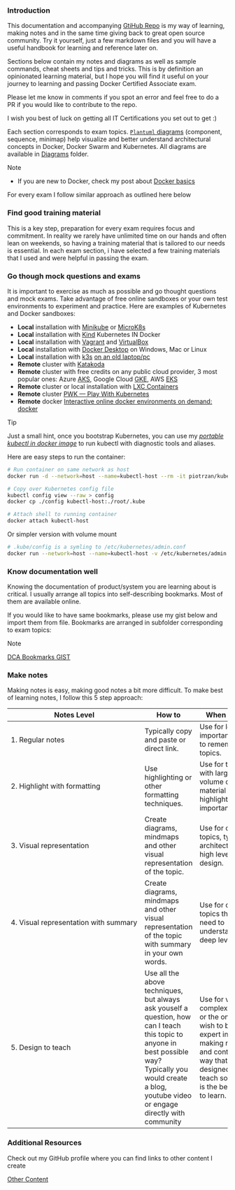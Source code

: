 ### Introduction

This documentation and accompanying [GtiHub Repo](https://github.com/Piotr1215/dca-prep-kit) is my way of learning, making notes and in the same time giving back to great open source community. Try it yourself, just a few markdown files and you will have a useful handbook for learning and reference later on.

Sections below contain my notes and diagrams as well as sample commands, cheat sheets and tips and tricks. This is by definition an opinionated learning material, but I hope you will find it useful on your journey to learning and passing Docker Certified Associate exam.

Please let me know in comments if you spot an error and feel free to do a PR if you would like to contribute to the repo.

I wish you best of luck on getting all IT Certifications you set out to get :)

Each section corresponds to exam topics. [`Plantuml` diagrams](https://plantuml.com/)  (component, sequence, minimap) help visualize and better understand architectural concepts in Docker, Docker Swarm and Kubernetes. All diagrams are available in [Diagrams]([/diagrams](https://github.com/Piotr1215/dca-prep-kit/tree/master/diagrams)) folder.

> [!NOTE]
>
> - If you are new to Docker, check my post about [Docker basics](https://medium.com/faun/a-gentle-introduction-to-docker-and-containers-2e67b1832918)

For every exam I follow similar approach as outlined here below

### Find good training material

This is a key step, preparation for every exam requires focus and commitment. In reality we rarely have unlimited time on our hands and often lean on weekends, so having a training material that is tailored to our needs is essential. In each exam section, i have selected a few training materials that I used and were helpful in passing the exam.

### Go though mock questions and exams

It is important to exercise as much as possible and go thought questions and mock exams. Take advantage of free online sandboxes or your own test environments to experiment and practice.
Here are examples of Kubernetes and Docker sandboxes:

- **Local** installation with [Minikube](https://minikube.sigs.k8s.io/docs/) or [MicroK8s](https://microk8s.io/)
- **Local** installation with [Kind](https://kind.sigs.k8s.io/) Kubernetes IN Docker
- **Local** installation with [Vagrant](https://www.vagrantup.com/) and [VirtualBox](https://www.virtualbox.org/)
- **Local** installation with [Docker Desktop](https://www.docker.com/products/docker-desktop) on Windows, Mac or Linux
- **Local** installation with [k3s](https://github.com/k3s-io/k3s) [on an old laptop/pc](https://itnext.io/how-to-create-kubernetes-home-lab-on-an-old-laptop-1de6cc12c13e)
- **Remote** cluster with [Katakoda](https://www.katacoda.com/)
- **Remote** cluster with free credits on any public cloud provider, 3 most popular ones: Azure [AKS](https://docs.microsoft.com/en-us/azure/aks/), Google Cloud [GKE](https://cloud.google.com/kubernetes-engine/), AWS [EKS](https://aws.amazon.com/eks/?whats-new-cards.sort-by=item.additionalFields.postDateTime&whats-new-cards.sort-order=desc&eks-blogs.sort-by=item.additionalFields.createdDate&eks-blogs.sort-order=desc)
- **Remote** cluster or local installation with [LXC Containers](https://linuxcontainers.org/)
- **Remote** cluster [PWK — Play With Kubernetes](https://labs.play-with-k8s.com/)
- **Remote** docker [Interactive online docker environments on demand: docker](https://labs.play-with-docker.com/)

> [!TIP]
> Just a small hint, once you bootstrap Kubernetes, you can use my [_portable kubectl in docker image_](https://itnext.io/portable-kubernetes-management-with-kubectl-in-docker-cb861a2c3c02) to run kubectl with diagnostic tools and aliases.

Here are easy steps to run the container:

``` bash
# Run container on same network as host
docker run -d --network=host --name=kubectl-host --rm -it piotrzan/kubectl-comp:zsh

# Copy over Kubernetes config file
kubectl config view --raw > config
docker cp ./config kubectl-host:./root/.kube

# Attach shell to running container
docker attach kubectl-host
```

Or simpler version with volume mount

``` bash
# .kube/config is a symling to /etc/kubernetes/admin.conf
docker run --network=host --name=kubectl-host -v /etc/kubernetes/admin.conf:/root/.kube/config --rm -it piotrzan/kubectl-comp:zsh
```

### Know documentation well

Knowing the documentation of product/system you are learning about is critical. I usually arrange all topics into self-describing bookmarks. Most of them are available online.

If you would like to have same bookmarks, please use my gist below and import them from file. Bookmarks are arranged in subfolder corresponding to exam topics:
> [!NOTE]
> [DCA Bookmarks GIST](https://gist.github.com/Piotr1215/75b0105e020b740480a7d85e4e5e3dd7)

### Make notes

Making notes is easy, making good notes a bit more difficult. To make best of learning notes, I follow this 5 step approach:

| <div style="width:290px">**Notes Level**</div> | **How to** | **When to use** |
|---|---|---|
| 1. Regular notes | Typically copy and paste or direct link. | Use for low importance/easy to remember topics. |
| 2. Highlight with formatting | Use highlighting or other formatting techniques. | Use for topics with large volume of material to highlight important bits. |
| 3. Visual representation | Create diagrams, mindmaps and other visual representation of the topic. | Use for complex topics, typically architecture and high level design. |
| 4. Visual representation with summary | Create diagrams, mindmaps and other visual representation of the topic with summary in your own words. | Use for complex topics that you need to understand on a deep level. |
| 5. Design to teach | Use all the above techniques, but always ask youself a question, how can I teach this topic to anyone in best possible way? Typically you would create a blog, youtube video or engage directly with community | Use for very complex topics or the ones you wish to became expert in. By far making notes and content in a way that is designed to teach someone is the best ways to learn. |

### Additional Resources

Check out my GitHub profile where you can find links to other content I create

[Other Content](https://raw.githubusercontent.com/Piotr1215/Piotr1215/main/README.md ':include')
